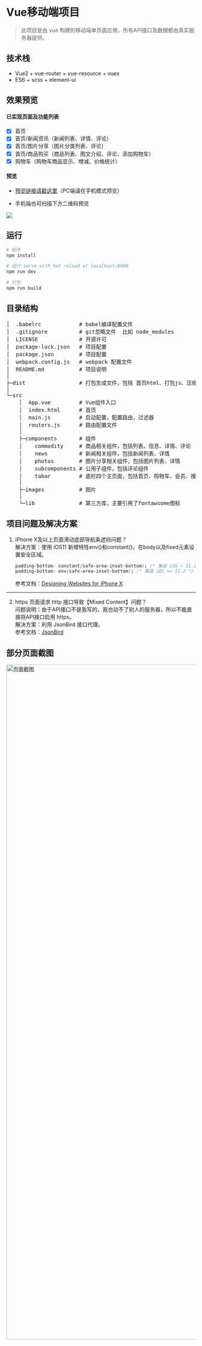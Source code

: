 # Vue移动端项目

> 此项目是由 vue 构建的移动端单页面应用，所有API接口及数据都由真实服务器提供。

## 技术栈

* Vue2 + vue-router + vue-resource + vuex 
* ES6 + scss + element-ui

## 效果预览

#### 已实现页面及功能列表

- [x] 首页
- [x] 首页/新闻资讯（新闻列表、详情、评论）
- [x] 首页/图片分享（图片分类列表、评论）
- [x] 首页/商品购买（商品列表、图文介绍、评论、添加购物车）
- [x] 购物车（购物车商品显示、增减、价格统计）

#### 预览

* [预览链接请戳这里](https://vincenttv.github.io/vue-project/dist)（PC端请在手机模式预览）

* 手机端也可扫描下方二维码预览

![](./src/images/QRcode.png)

## 运行

``` bash
# 起步
npm install

# 运行 serve with hot reload at localhost:8080
npm run dev

# 打包
npm run build
```

## 目录结构
<pre>
│  .babelrc            # babel编译配置文件
│  .gitignore          # git忽略文件  比如 node_modules
│  LICENSE             # 开源许可
│  package-lock.json   # 项目配置
│  package.json        # 项目配置
│  webpack.config.js   # webpack 配置文件
│  README.md           # 项目说明
│
├─dist                 # 打包生成文件，包括 首页html、打包js、压缩gz文件
│   
└─src
    │  App.vue         # Vue组件入口
    │  index.html      # 首页
    │  main.js         # 启动配置，配置路由，过滤器
    │  routers.js      # 路由配置文件
    │
    ├─components       # 组件
    │    commodity     # 商品相关组件，包括列表、信息、详情、评论
    │    news          # 新闻相关组件，包括新闻列表、详情
    │    photos        # 图片分享相关组件，包括图片列表、详情
    │    subcomponents # 公用子组件，包括评论组件
    │    tabar         # 底栏四个主页面，包括首页、购物车、会员、搜索
    │
    ├─images           # 图片
    │
    └─lib              # 第三方库，主要引用了fontawsome图标
</pre>

## 项目问题及解决方案

1. iPhone X及以上页面滑动底部导航条遮挡问题？</br>
    解决方案：使用 iOS11 新增特性env()和constant()，在body以及fixed元素设置安全区域。</br>
    ```css
    padding-bottom: constant(safe-area-inset-bottom); /* 兼容 iOS < 11.2 */
    padding-bottom: env(safe-area-inset-bottom); /* 兼容 iOS >= 11.2 */
    ```
    参考文档：[Designing Websites for iPhone X](https://webkit.org/blog/7929/designing-websites-for-iphone-x/)

*** 

2. https 页面请求 http 接口导致【Mixed Content】问题？</br>
    问题说明：由于API接口不是我写的，我也动不了别人的服务器，所以不能直接将API接口启用 https。</br>
    解决方案：利用 JsonBird 接口代理。</br>
    参考文档：[JsonBird](https://bird.ioliu.cn/)

## 部分页面截图

<img src="./src/images/screenshot.png" width="1250" height="1796" alt="页面截图"/>
